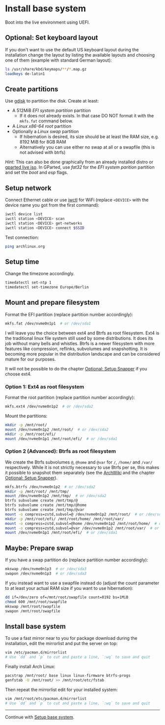 # Install base system

Boot into the live environment using UEFI.


## Optional: Set keyboard layout

If you don't want to use the default US keyboard layout during the installation change the layout by listing the available layouts and choosing one of them (example with standard German layout):

```bash
ls /usr/share/kbd/keymaps/**/*.map.gz
loadkeys de-latin1
```


## Create partitions

Use [gdisk](https://wiki.archlinux.org/title/GPT_fdisk#Create_a_partition_table_and_partitions) to partition the disk.
Create at least:

- A 512MiB *EFI system partition* partition
  - If it does not already exists. In that case DO NOT format it with the `mkfs.fat` command below.
- A *Linux x86-64 root* partition
- Optionally a *Linux swap* partition
  - If hibernation is desired, its size should be at least the RAM size, e.g. 8192 MiB for 8GB RAM
  - Alternatively you can use either no swap at all or a swapfile (this is not advised with btrfs)

*Hint:* This can also be done graphically from an already installed distro or [gparted live iso](https://gparted.org/download.php).
In GParted, use *fat32* for the *EFI system parition* partition and set the *boot* and *esp* flags.


## Setup network

Connect Ethernet cable or use [iwctl](https://wiki.archlinux.org/title/Iwd#iwctl) for WiFi (replace `<DEVICE>` with the device name you got from the first command):

```bash
iwctl device list
iwctl station <DEVICE> scan
iwctl station <DEVICE> get-networks
iwctl station <DEVICE> connect $SSID
```

Test connection:

```bash
ping archlinux.org
```


## Setup time

Change the timezone accordingly.

```bash
timedatectl set-ntp 1
timedatectl set-timezone Europe/Berlin
```


## Mount and prepare filesystem

Format the EFI partition (replace partition number accordingly):

```bash
mkfs.fat /dev/nvme0n1p1  # or /dev/sda1
```

I will leave you the choice between ext4 and Btrfs as root filesystem.
Ext4 is the traditional linux file system still used by some distributions.
It does its job without many bells and whistles.
Btrfs is a newer filesystem with more features like compression, reflinks, subvolumes and snapshotting.
It is becoming more popular in the distribution landscape and can be considered mature for our purposes.

It will not be possible to do the chapter [Optional: Setup Snapper](./snapper.md) if you choose ext4.


### Option 1: Ext4 as root filesystem

Format the root partition (replace partition number accordingly):

```bash
mkfs.ext4 /dev/nvme0n1p2  # or /dev/sda2
```

Mount the partitions:

```bash
mkdir -p /mnt/root/
mount /dev/nvme0n1p2 /mnt/root/  # or /dev/sda2
mkdir -p /mnt/root/efi/
mount /dev/nvme0n1p1 /mnt/root/efi/  # or /dev/sda1
```


### Option 2 (Advanced): Btrfs as root filesystem

We create the Btrfs subvolumes `@`, `@home` and `@var` for `/`, `/home/` and `/var/` respectively.
While it is not strictly necessary to use Btrfs per se, this makes it possible to snapshot them separately (see the [ArchWiki](https://wiki.archlinux.org/title/Snapper#Suggested_filesystem_layout) and the chapter [Optional: Setup Snapper](./snapper.md)).

```bash
mkfs.btrfs /dev/nvme0n1p2  # or /dev/sda2
mkdir -p /mnt/root/ /mnt/tmp/
mount /dev/nvme0n1p2 /mnt/tmp/  # or /dev/sda2
btrfs subvolume create /mnt/tmp/@
btrfs subvolume create /mnt/tmp/@home
btrfs subvolume create /mnt/tmp/@var
mount -o compress=zstd,subvol=@ /dev/nvme0n1p2 /mnt/root/  # or /dev/sda2
mkdir -p /mnt/root/efi/ /mnt/root/home/ /mnt/root/var/
mount -o compress=zstd,subvol=@home /dev/nvme0n1p2 /mnt/root/home/  # or /dev/sda2
mount -o compress=zstd,subvol=@var /dev/nvme0n1p2 /mnt/root/var/  # or /dev/sda2
mount /dev/nvme0n1p1 /mnt/root/efi/  # or /dev/sda1
```


## Maybe: Prepare swap

If you have a swap partition do (replace partition number accordingly):

```bash
mkswap /dev/nvme0n1p3  # or /dev/sda3
swapon /dev/nvme0n1p3  # or /dev/sda3
```

If you instead want to use a swapfile instead do (adjust the count parameter to at least your actual RAM size if you want to use hibernation):

```bash
dd if=/dev/zero of=/mnt/root/swapfile count=8192 bs=1MiB
chmod 600 /mnt/root/swapfile
mkswap /mnt/root/swapfile
swapon /mnt/root/swapfile
```


## Install base system

To use a fast mirror near to you for package download during the installation, edit the mirrorlist and put the server on top:

```bash
vim /etc/pacman.d/mirrorlist
# Use `dd` and `p` to cut and paste a line, `:wq` to save and quit
```

Finally install Arch Linux:

```bash
pacstrap /mnt/root/ base linux linux-firmware btrfs-progs
genfstab -U /mnt/root/ >> /mnt/root/etc/fstab
```

Then repeat the mirrorlist edit for your installed system:

```bash
vim /mnt/root/etc/pacman.d/mirrorlist
# Use `dd` and `p` to cut and paste a line, `:wq` to save and quit
```

---

Continue with [Setup base system](./base-setup.md).
